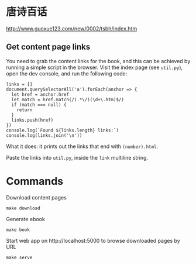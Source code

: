 # 唐诗百话

http://www.guoxue123.com/new/0002/tsbh/index.htm

## Get content page links

You need to grab the content links for the book, and this can be achieved by running a simple script in the browser.
Visit the index page (see `util.py`), open the dev console, and run the following code:

```
links = []
document.querySelectorAll('a').forEach(anchor => {
  let href = anchor.href
  let match = href.match(/(.*\/)(\d+\.htm)$/)
  if (match === null) {
    return
  }
  links.push(href)
})
console.log(`Found ${links.length} links:`)
console.log(links.join('\n'))
```

What it does: it prints out the links that end with `(number).html`.

Paste the links into `util.py`, inside the `link` multiline string.

# Commands

Download content pages

    make download

Generate ebook

    make book

Start web app on http://localhost:5000 to browse downloaded pages by URL

    make serve
